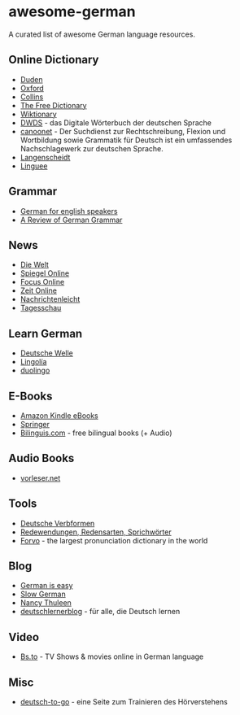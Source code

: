 # awesome-german
A curated list of awesome German language resources.

## Online Dictionary
* [Duden](http://www.duden.de/)
* [Oxford](https://www.oxforddictionaries.com/us/translate/german-english/)
* [Collins](http://www.collinsdictionary.com/dictionary/german-english)
* [The Free Dictionary](http://de.thefreedictionary.com/)
* [Wiktionary](https://de.wiktionary.org/wiki/Wiktionary:Hauptseite)
* [DWDS](http://www.dwds.de/) - das Digitale Wörterbuch der deutschen Sprache
* [canoonet](http://www.canoo.net/) - Der Suchdienst zur Rechtschreibung, Flexion und Wortbildung sowie Grammatik für Deutsch ist ein umfassendes Nachschlagewerk zur deutschen Sprache.
* [Langenscheidt](http://en.langenscheidt.com/german-english/)
* [Linguee](https://www.linguee.com/german-english/)

## Grammar
* [German for english speakers](http://germanforenglishspeakers.com)
* [A Review of German Grammar](https://www.dartmouth.edu/~deutsch/Grammatik/Grammatik.html)

## News
* [Die Welt](http://www.welt.de/)
* [Spiegel Online](http://www.spiegel.de/)
* [Focus Online](http://www.focus.de/)
* [Zeit Online](http://www.zeit.de/index)
* [Nachrichtenleicht](http://www.nachrichtenleicht.de/)
* [Tagesschau](https://www.tagesschau.de/)

## Learn German
* [Deutsche Welle](http://www.dw.com/en/learn-german/s-2469)
* [Lingolía](https://deutsch.lingolia.com/en/)
* [duolingo](https://en.duolingo.com/course/de/en/Learn-German-Online)

## E-Books
* [Amazon Kindle eBooks](http://www.amazon.de/ebooks-kindle-buecher/b/ref=nav_shopall_kbo4?ie=UTF8&node=530886031)
* [Springer](http://link.springer.com/search?facet-content-type=%22Book%22&showAll=false&facet-language=%22De%22)
* [Bilinguis.com](http://bilinguis.com/) - free bilingual books (+ Audio)

## Audio Books
* [vorleser.net](http://vorleser.net/)

## Tools
* [Deutsche Verbformen](http://www.verbformen.de/)
* [Redewendungen, Redensarten, Sprichwörter](http://www.redensarten-index.de/suche.php)
* [Forvo](http://forvo.com/languages/de/) - the largest pronunciation dictionary in the world

## Blog
* [German is easy](http://yourdailygerman.wordpress.com/)
* [Slow German](http://slowgerman.com/)
* [Nancy Thuleen](http://www.nthuleen.com/index.html)
* [deutschlernerblog](http://deutschlernerblog.de/) - für alle, die Deutsch lernen

## Video
* [Bs.to](https://bs.to/) - TV Shows & movies online in German language

## Misc
* [deutsch-to-go](http://www.deutsch-to-go.de/) - eine Seite zum Trainieren des Hörverstehens
